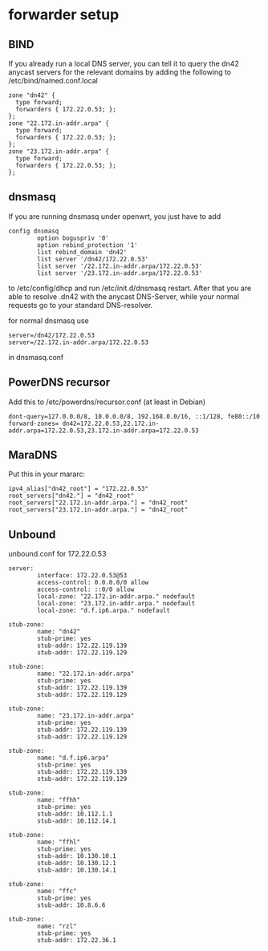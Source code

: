 # forwarder setup
## BIND

If you already run a local DNS server, you can tell it to query the dn42 anycast servers for the relevant domains
by adding the following to /etc/bind/named.conf.local 

```
zone "dn42" {
  type forward;
  forwarders { 172.22.0.53; };
};
zone "22.172.in-addr.arpa" {
  type forward;
  forwarders { 172.22.0.53; };
};
zone "23.172.in-addr.arpa" {
  type forward;
  forwarders { 172.22.0.53; };
};
```

## dnsmasq

If you are running dnsmasq under openwrt, you just have to add 

```
config dnsmasq
        option boguspriv '0'
        option rebind_protection '1'
        list rebind_domain 'dn42'
        list server '/dn42/172.22.0.53'
        list server '/22.172.in-addr.arpa/172.22.0.53'
        list server '/23.172.in-addr.arpa/172.22.0.53'
```

to /etc/config/dhcp and run /etc/init.d/dnsmasq restart. After that you are able to resolve .dn42 
with the anycast DNS-Server, while your normal requests go to your standard DNS-resolver.

for normal dnsmasq use

```
server=/dn42/172.22.0.53
server=/22.172.in-addr.arpa/172.22.0.53
```
in dnsmasq.conf

## PowerDNS recursor
Add this to /etc/powerdns/recursor.conf (at least in Debian)

```
dont-query=127.0.0.0/8, 10.0.0.0/8, 192.168.0.0/16, ::1/128, fe80::/10
forward-zones= dn42=172.22.0.53,22.172.in-addr.arpa=172.22.0.53,23.172.in-addr.arpa=172.22.0.53
```

## MaraDNS
Put this in your mararc:

```
ipv4_alias["dn42_root"] = "172.22.0.53"
root_servers["dn42."] = "dn42_root"
root_servers["22.172.in-addr.arpa."] = "dn42_root"
root_servers["23.172.in-addr.arpa."] = "dn42_root"
```

## Unbound
unbound.conf for 172.22.0.53

```
server:
        interface: 172.22.0.53@53
        access-control: 0.0.0.0/0 allow
        access-control: ::0/0 allow
        local-zone: "22.172.in-addr.arpa." nodefault
        local-zone: "23.172.in-addr.arpa." nodefault
        local-zone: "d.f.ip6.arpa." nodefault

stub-zone:
        name: "dn42"
        stub-prime: yes
        stub-addr: 172.22.119.139
        stub-addr: 172.22.119.129

stub-zone:
        name: "22.172.in-addr.arpa"
        stub-prime: yes
        stub-addr: 172.22.119.139
        stub-addr: 172.22.119.129

stub-zone:
        name: "23.172.in-addr.arpa"
        stub-prime: yes
        stub-addr: 172.22.119.139
        stub-addr: 172.22.119.129

stub-zone:
        name: "d.f.ip6.arpa"
        stub-prime: yes
        stub-addr: 172.22.119.139
        stub-addr: 172.22.119.129

stub-zone:
        name: "ffhh"
        stub-prime: yes
        stub-addr: 10.112.1.1
        stub-addr: 10.112.14.1

stub-zone:
        name: "ffhl"
        stub-prime: yes
        stub-addr: 10.130.10.1
        stub-addr: 10.130.12.1
        stub-addr: 10.130.14.1

stub-zone:
        name: "ffc"
        stub-prime: yes
        stub-addr: 10.8.6.6

stub-zone:
        name: "rzl"
        stub-prime: yes
        stub-addr: 172.22.36.1
```